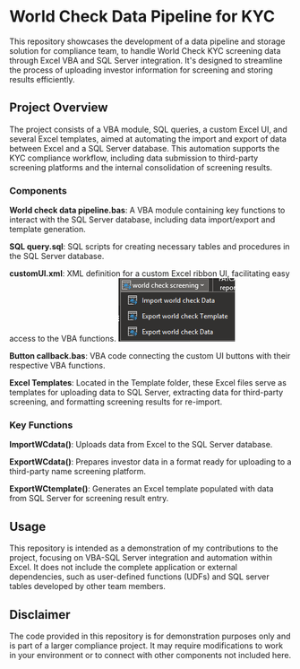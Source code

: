 # World Check Data Pipeline for KYC
This repository showcases the development of a data pipeline and storage solution for compliance team, to handle World Check KYC screening data through Excel VBA and SQL Server integration. It's designed to streamline the process of uploading investor information for screening and storing results efficiently.

## Project Overview
The project consists of a VBA module, SQL queries, a custom Excel UI, and several Excel templates, aimed at automating the import and export of data between Excel and a SQL Server database. This automation supports the KYC compliance workflow, including data submission to third-party screening platforms and the internal consolidation of screening results.

### Components
**World check data pipeline.bas**: A VBA module containing key functions to interact with the SQL Server database, including data import/export and template generation.

**SQL query.sql**: SQL scripts for creating necessary tables and procedures in the SQL Server database.

**customUI.xml**: XML definition for a custom Excel ribbon UI, facilitating easy access to the VBA functions.
![Ribbon button](https://github.com/derickkan3356/World-Check-Data-Pipeline-for-KYC/blob/main/ribbon%20button.png)

**Button callback.bas**: VBA code connecting the custom UI buttons with their respective VBA functions.

**Excel Templates**: Located in the Template folder, these Excel files serve as templates for uploading data to SQL Server, extracting data for third-party screening, and formatting screening results for re-import.

### Key Functions
**ImportWCdata()**: Uploads data from Excel to the SQL Server database.

**ExportWCdata()**: Prepares investor data in a format ready for uploading to a third-party name screening platform.

**ExportWCtemplate()**: Generates an Excel template populated with data from SQL Server for screening result entry.

## Usage
This repository is intended as a demonstration of my contributions to the project, focusing on VBA-SQL Server integration and automation within Excel. It does not include the complete application or external dependencies, such as user-defined functions (UDFs) and SQL server tables developed by other team members.

## Disclaimer
The code provided in this repository is for demonstration purposes only and is part of a larger compliance project. It may require modifications to work in your environment or to connect with other components not included here.
